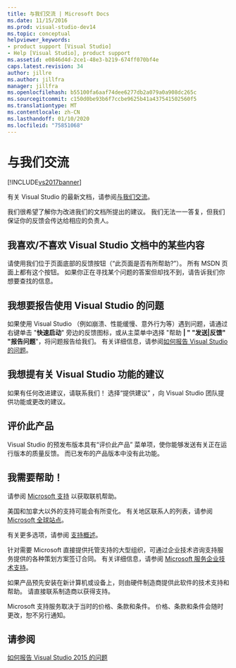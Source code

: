 ```yaml
---
title: 与我们交流 | Microsoft Docs
ms.date: 11/15/2016
ms.prod: visual-studio-dev14
ms.topic: conceptual
helpviewer_keywords:
- product support [Visual Studio]
- Help [Visual Studio], product support
ms.assetid: e0846d4d-2ce1-48e3-b219-674ff070bf4e
caps.latest.revision: 34
author: jillre
ms.author: jillfra
manager: jillfra
ms.openlocfilehash: b55100fa6aaf74dee6277db2a079a0a908dc265c
ms.sourcegitcommit: c150d0be93b6f7ccbe9625b41a437541502560f5
ms.translationtype: MT
ms.contentlocale: zh-CN
ms.lasthandoff: 01/10/2020
ms.locfileid: "75851068"
---
```

# <a name="talk-to-us"></a>与我们交流
[!INCLUDE[vs2017banner](../includes/vs2017banner.md)]

有关 Visual Studio 的最新文档，请参阅[与我们交流](https://docs.microsoft.com/visualstudio/ide/feedback-options)。

我们很希望了解你为改进我们的文档所提出的建议。 我们无法一一答复，但我们保证你的反馈会传达给相应的负责人。

## <a name="i-likedislike-something-in-the-visual-studio-documentation"></a>我喜欢/不喜欢 Visual Studio 文档中的某些内容
 请使用我们位于页面底部的反馈按钮（“此页面是否有所帮助?”）。 所有 MSDN 页面上都有这个按钮。 如果你正在寻找某个问题的答案但却找不到，请告诉我们你想要查找的信息。

## <a name="i-would-like-to-report-a-problem-with-visual-studio"></a>我想要报告使用 Visual Studio 的问题
 如果使用 Visual Studio （例如崩溃、性能缓慢、意外行为等）遇到问题，请通过右键单击 "**快速启动**" 旁边的反馈图标，或从主菜单中选择 "帮助 **&#124; " "发送&#124;反馈" "报告问题**"，将问题报告给我们。 有关详细信息，请参阅[如何报告 Visual Studio 的问题](../ide/how-to-report-a-problem-with-visual-studio-2015.md)。

## <a name="i-want-to-make-a-suggestion-about-visual-studio-features"></a>我想提有关 Visual Studio 功能的建议
 如果有任何改进建议，请联系我们！ 选择“提供建议” ，向 Visual Studio 团队提供功能或更改的建议。

## <a name="rate-this-product"></a>评价此产品
 Visual Studio 的预发布版本具有“评价此产品” 菜单项，使你能够发送有关正在运行版本的质量反馈。 而已发布的产品版本中没有此功能。

## <a name="i-need-help"></a>我需要帮助！
 请参阅 [Microsoft 支持](https://support.microsoft.com/) 以获取联机帮助。

 美国和加拿大以外的支持可能会有所变化。 有关地区联系人的列表，请参阅 [Microsoft 全球站点](https://www.microsoft.com/worldwide/)。

 有关更多选项，请参阅 [支持概述](https://visualstudio.microsoft.com/support/)。

 针对需要 Microsoft 直接提供托管支持的大型组织，可通过企业技术咨询支持服务提供的各种策划方案签订合同。 有关详细信息，请参阅 [Microsoft 服务企业技术支持](https://www.microsoft.com/industry/services/support)。

 如果产品预先安装在新计算机或设备上，则由硬件制造商提供此软件的技术支持和帮助。 请直接联系制造商以获得支持。

 Microsoft 支持服务取决于当时的价格、条款和条件。 价格、条款和条件会随时更改，恕不另行通知。

## <a name="see-also"></a>请参阅
 [如何报告 Visual Studio 2015 的问题](../ide/how-to-report-a-problem-with-visual-studio-2015.md)
